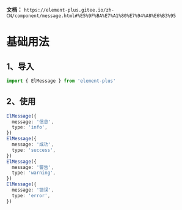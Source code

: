 **文档：** `https://element-plus.gitee.io/zh-CN/component/message.html#%E5%9F%BA%E7%A1%80%E7%94%A8%E6%B3%95`

# 基础用法
  ## 1、导入
  ```ts
  import { ElMessage } from 'element-plus'
  ```

  ## 2、使用
  ```ts
  ElMessage({
    message: '信息',
    type: 'info',
  })
  ElMessage({
    message: '成功',
    type: 'success',
  })
  ElMessage({
    message: '警告',
    type: 'warning',
  })
  ElMessage({
    message: '错误',
    type: 'error',
  })
  ```